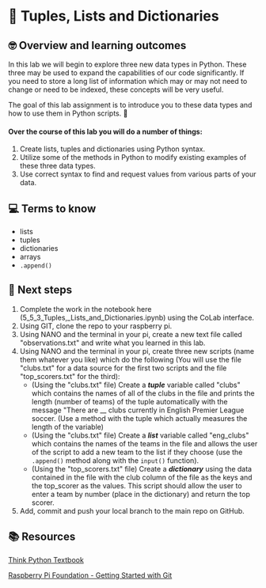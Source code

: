 # :robot: Tuples, Lists and Dictionaries

## 🤓 Overview and learning outcomes 

In this lab we will begin to explore three new data types in Python.  These three may be used to expand the capabilities of our code significantly. If you need to store a long list of information which may or may not need to change or need to be indexed, these concepts will be very useful.

The goal of this lab assignment is to introduce you to these data types and how to use them in Python scripts. 🚀

#### Over the course of this lab you will do a number of things:
1. Create lists, tuples and dictionaries using Python syntax.
2. Utilize some of the methods in Python to modify existing examples of these three data types.
3. Use correct syntax to find and request values from various parts of your data.

## 💻 Terms to know
- lists
- tuples
- dictionaries
- arrays
- `.append()`

## 📝 Next steps
1. Complete the work in the notebook here (5_5_3_Tuples,_Lists_and_Dictionaries.ipynb) using the CoLab interface.
2. Using GIT, clone the repo to your raspberry pi.
3. Using NANO and the terminal in your pi, create a new text file called "observations.txt" and write what you learned in this lab.
4. Using NANO and the terminal in your pi, create three new scripts (name them whatever you like) which do the following (You will use the file "clubs.txt" for a data source for the first two scripts and the file "top_scorers.txt" for the third):
    - (Using the "clubs.txt" file) Create a ***tuple*** variable called "clubs" which contains the names of all of the clubs in the file and prints the length (number of teams) of the tuple automatically with the message "There are __ clubs currently in English Premier League soccer. (Use a method with the tuple which actually measures the length of the variable)
    - (Using the "clubs.txt" file) Create a ***list*** variable called "eng_clubs" which contains the names of the teams in the file and allows the user of the script to add a new team to the list if they choose (use the `.append()` method along with the `input()` function).
    - (Using the "top_scorers.txt" file) Create a ***dictionary*** using the data contained in the file with the club column of the file as the keys and the top_scorer as the values. This script should allow the user to enter a team by number (place in the dictionary) and return the top scorer.  
6. Add, commit and push your local branch to the main repo on GitHub.

## 📚  Resources 
[Think Python Textbook](https://greenteapress.com/wp/think-python-2e/)

[Raspberry Pi Foundation - Getting Started with Git](https://projects.raspberrypi.org/en/projects/getting-started-with-git)
